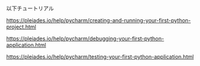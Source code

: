 以下チュートリアル

https://pleiades.io/help/pycharm/creating-and-running-your-first-python-project.html

https://pleiades.io/help/pycharm/debugging-your-first-python-application.html

https://pleiades.io/help/pycharm/testing-your-first-python-application.html